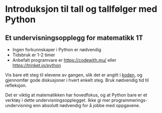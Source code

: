 # Introduksjon til tall og tallfølger med Python
## Et undervisningsopplegg for matematikk 1T

* Ingen forkunnskaper i Python er nødvendig
* Tidsbruk er 1-2 timer
* Anbefalt programvare er https://codewith.mu/
eller https://trinket.io/python

Vis bare ett steg til elevene av gangen, slik det er angitt i 
[koden](intro-tall-foelger.py), og gjennomfør gode diskusjoner i hvert enkelt steg. Bruk 
nødvendig tid til refleksjon.

Det er viktig at matematikken har hovedfokus, og at Python bare er et
verktøy i dette undervisningsopplegget. Ikke gi mer programmerings- 
undervisning enn absolutt nødvendig for å jobbe med oppgavene. 

